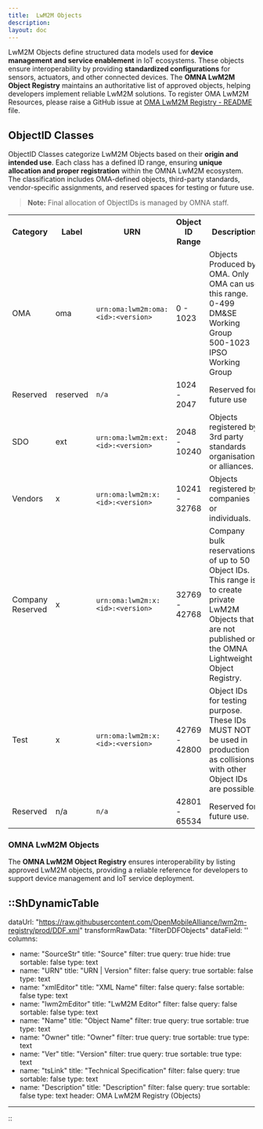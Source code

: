 ```yaml
---
title:  LwM2M Objects
description:
layout: doc
---
```

LwM2M Objects define structured data models used for **device management and service enablement** in IoT ecosystems. These objects ensure interoperability by providing **standardized configurations** for sensors, actuators, and other connected devices. The **OMNA LwM2M Object Registry** maintains an authoritative list of approved objects, helping developers implement reliable LwM2M solutions. To register OMA LwM2M Resources, please raise a GitHub issue at <a href="https://github.com/OpenMobileAlliance/lwm2m-registry/blob/prod/README.md" target="_blank">OMA LwM2M Registry - README</a> file.

## ObjectID Classes  

ObjectID Classes categorize LwM2M Objects based on their **origin and intended use**. Each class has a defined ID range, ensuring **unique allocation and proper registration** within the OMNA LwM2M ecosystem. The classification includes OMA-defined objects, third-party standards, vendor-specific assignments, and reserved spaces for testing or future use.

> **Note:** Final allocation of ObjectIDs is managed by OMNA staff.

<table class="">
  <tr>
    <th>Category</th>
    <th>Label</th>
    <th>URN</th>
    <th>Object ID Range</th>
    <th>Description</th>
    <th colspan="2">Operations</th>
  </tr>
  <tr>
    <td>OMA</td>
    <td>oma</td>
    <td><code>urn:oma:lwm2m:oma:&lt;id&gt;:&lt;version&gt;</code></td>
    <td>0 - 1023</td>
    <td>Objects Produced by OMA. Only OMA can use this range.<br>0-499 DM&amp;SE Working Group<br>500-1023 IPSO Working Group</td>
    <td><a href="/specifications/registries/objects#omna-lwm2m-objects" alt="View LwM2M Objects" target="_blank"><icon name="i-carbon:view-filled" alt="View"></a></td>
    <td><a href="http://devtoolkit.openmobilealliance.org/OEditor/Default" alt=" Register LwM2M Objects" target="_blank"><icon name="i-icon-park:write" alt="Register"></a></td>
  </tr>
  <tr>
    <td>Reserved</td>
    <td>reserved</td>
    <td><code>n/a</code></td>
    <td>1024 - 2047</td>
    <td>Reserved for future use</td>
    <td>---</td>
    <td>---</td>
  </tr>
  <tr>
    <td>SDO</td>
    <td>ext</td>
    <td><code>urn:oma:lwm2m:ext:&lt;id&gt;:&lt;version&gt;</code></td>
    <td>2048 - 10240</td>
    <td>Objects registered by 3rd party standards organisations or alliances.</td>
    <td><a href="/specifications/registries/objects#omna-lwm2m-objects" alt="View LwM2M Objects" target="_blank"><icon name="i-carbon:view-filled" alt="View"></a></td>
    <td><a href="https://github.com/OpenMobileAlliance/lwm2m-registry/blob/prod/README.md" alt=" Register LwM2M Objects" target="_blank"><icon name="i-icon-park:write" alt="Register"></a></td>
  </tr>
  <tr>
    <td>Vendors</td>
    <td>x</td>
    <td><code>urn:oma:lwm2m:x:&lt;id&gt;:&lt;version&gt;</code></td>
    <td>10241 - 32768</td>
    <td>Objects registered by companies or individuals.</td>
    <td><a href="/specifications/registries/objects#omna-lwm2m-objects" alt="View LwM2M Objects" target="_blank"><icon name="i-carbon:view-filled" alt="View"></a></td>
    <td><a href="https://github.com/OpenMobileAlliance/lwm2m-registry/blob/prod/README.md" alt=" Register LwM2M Objects" target="_blank"><icon name="i-icon-park:write" alt="Register"></a></td>
  </tr>
  <tr>
    <td>Company Reserved</td>
    <td>x</td>
    <td><code>urn:oma:lwm2m:x:&lt;id&gt;:&lt;version&gt;</code></td>
    <td>32769 - 42768</td>
    <td>Company bulk reservations of up to 50 Object IDs. This range is to create private LwM2M Objects that are not published on the OMNA Lightweight Object Registry.</td>
    <td><a href="/specifications/registries/vendor-bulk-reservations" alt="View LwM2M Bulk Objects" target="_blank"><icon name="i-carbon:view-filled" alt="View"></a></td>
    <td><a href="mailto:helpdesk@omaorg.org?subject=Request%20to%20Reserve%20OMA%20LwM2M%20Objects&body=Dear%20OMA%20Team,%0D%0A%0D%0AI%20want%20to%20request%20the%20reservation%20of%20LwM2M%20Objects.%20Please%20provide%20further%20details%20on%20the%20process.%0D%0A%0D%0AThank%20you.%0D%0A%0D%0ABest%20regards,%0D%0A%5BYour%20Name%5D" alt=" Reserve LwM2M Objects"><icon name="tabler:reserved-line" alt="Reserve"></a></td>
  </tr>
  <tr>
    <td>Test</td>
    <td>x</td>
    <td><code>urn:oma:lwm2m:x:&lt;id&gt;:&lt;version&gt;</code></td>
    <td>42769 - 42800</td>
    <td>Object IDs for testing purpose. These IDs MUST NOT be used in production as collisions with other Object IDs are possible.</td>
    <td>---</td>
     <td>---</td>
  </tr>
  <tr>
    <td>Reserved</td>
    <td>n/a</td>
    <td><code>n/a</code></td>
    <td>42801 - 65534</td>
    <td>Reserved for future use.</td>
    <td>---</td>
    <td>---</td>
  </tr>
</table>

### OMNA LwM2M Objects  
The **OMNA LwM2M Object Registry** ensures interoperability by listing approved LwM2M objects, providing a reliable reference for developers to support device management and IoT service deployment.


::ShDynamicTable
---
dataUrl: "https://raw.githubusercontent.com/OpenMobileAlliance/lwm2m-registry/prod/DDF.xml"
transformRawData: "filterDDFObjects"
dataField: ''
columns:
  - name: "SourceStr"
    title: "Source"
    filter: true
    query: true
    hide: true
    sortable: false
    type: text
  - name: "URN"
    title: "URN | Version"
    filter: false
    query: true
    sortable: false
    type: text
  - name: "xmlEditor"
    title: "XML Name"
    filter: false
    query: false
    sortable: false
    type: text
  - name: "lwm2mEditor"
    title: "LwM2M Editor"
    filter: false
    query: false
    sortable: false
    type: text
  - name: "Name"
    title: "Object Name"
    filter: true
    query: true
    sortable: true
    type: text
  - name: "Owner"
    title: "Owner"
    filter: true
    query: true
    sortable: true
    type: text
  - name: "Ver"
    title: "Version"
    filter: true
    query: true
    sortable: true
    type: text
  - name: "tsLink"
    title: "Technical Specification"
    filter: false
    query: true
    sortable: false
    type: text
  - name: "Description"
    title: "Description"
    filter: false
    query: true
    sortable: false
    type: text
header: OMA LwM2M Registry (Objects)
---
::
